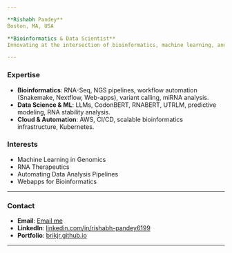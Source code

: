 ```yaml
---

**Rishabh Pandey**  
Boston, MA, USA  

**Bioinformatics & Data Scientist**  
Innovating at the intersection of bioinformatics, machine learning, and cloud-based automation to drive impactful insights in life sciences.  

---
```


### **Expertise**  
- **Bioinformatics**: RNA-Seq, NGS pipelines, workflow automation (Snakemake, Nextflow, Web-apps), variant calling, miRNA analysis. 
- **Data Science & ML**: LLMs, CodonBERT, RNABERT, UTRLM, predictive modeling, RNA stability analysis.  
- **Cloud & Automation**: AWS, CI/CD, scalable bioinformatics infrastructure, Kubernetes.  

### **Interests**  
- Machine Learning in Genomics  
- RNA Therapeutics  
- Automating Data Analysis Pipelines
- Webapps for Bioinformatics

---

### **Contact**  
- **Email**: [Email me](mailto:pandey.rish@northeastern.edu) 
- **LinkedIn**: [linkedin.com/in/rishabh-pandey6199](https://linkedin.com/in/rishabh-pandey6199)  
- **Portfolio**: [brikjr.github.io](https://brikjr.github.io)

---
